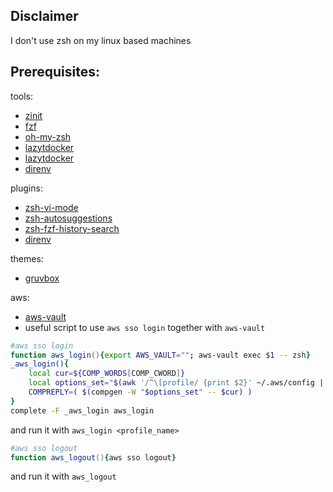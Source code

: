 ## Disclaimer

I don't use zsh on my linux based machines

## Prerequisites:

tools:
- [zinit](https://github.com/zdharma-continuum/zinit)
- [fzf](https://github.com/junegunn/fzf)
- [oh-my-zsh](https://ohmyz.sh/)
- [lazytdocker](https://github.com/jesseduffield/lazydocker)
- [lazytdocker](https://github.com/jesseduffield/lazygit)
- [direnv](https://github.com/direnv/direnv/tree/master)

plugins:
- [zsh-vi-mode](https://github.com/jeffreytse/zsh-vi-mode)
- [zsh-autosuggestions](https://github.com/zsh-users/zsh-autosuggestions)
- [zsh-fzf-history-search](https://github.com/joshskidmore/zsh-fzf-history-search)
- [direnv](https://github.com/direnv/direnv/blob/master/docs/hook.md#oh-my-zsh)

themes:
- [gruvbox](https://github.com/sbugzu/gruvbox-zsh)

aws:
- [aws-vault](https://github.com/99designs/aws-vault)
- useful script to use `aws sso login` together with `aws-vault`
```zsh
#aws sso login
function aws_login(){export AWS_VAULT=""; aws-vault exec $1 -- zsh}
_aws_login(){
    local cur=${COMP_WORDS[COMP_CWORD]}
    local options_set="$(awk '/^\[profile/ {print $2}' ~/.aws/config | sed 's/]//' | tr '\n' ' ')"
    COMPREPLY=( $(compgen -W "$options_set" -- $cur) )
}
complete -F _aws_login aws_login
```

and run it with `aws_login <profile_name>`

```zsh
#aws sso logout
function aws_logout(){aws sso logout}
```

and run it with `aws_logout`
